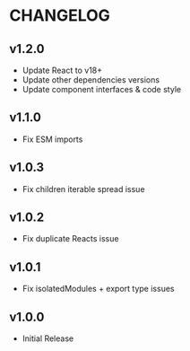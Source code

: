 # CHANGELOG

## v1.2.0
- Update React to v18+
- Update other dependencies versions
- Update component interfaces & code style

## v1.1.0
- Fix ESM imports

## v1.0.3
- Fix children iterable spread issue

## v1.0.2
- Fix duplicate Reacts issue

## v1.0.1
- Fix isolatedModules + export type issues

## v1.0.0
- Initial Release
